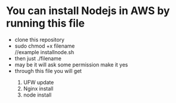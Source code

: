 <h1>You can install Nodejs in  AWS by running this file</h1>
<ul>
  <li> clone this repository</li>
  <li>sudo chmod +x filename </li>//example installnode.sh
  <li> then just ./filename </li>
  <li>may be it will ask some permission make it yes </li>
  <li>through this file you will get </li>
  <ol>
     <li>UFW update </li>
       <li>Nginx install </li>
       <li>node install</li>
  </ol>
  
  </ul>
 
 
